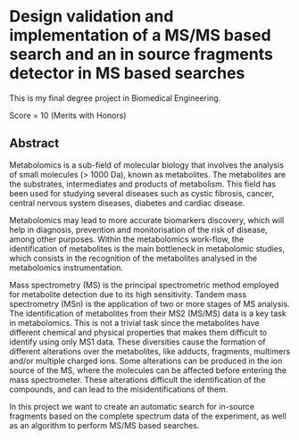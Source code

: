 # Design validation and implementation of a MS/MS based search and an in source fragments detector in MS based searches
This is my final degree project in Biomedical Engineering. 

Score = 10 (Merits with Honors)

## Abstract

Metabolomics is a sub-field of molecular biology that involves the analysis of small molecules (> 1000 Da), known as metabolites. 
The metabolites are the substrates, intermediates and products of metabolism. This field has been used for studying several diseases such as cystic 
fibrosis, cancer, central nervous system diseases, diabetes and cardiac disease. 

Metabolomics may lead to more accurate biomarkers discovery, which will help in diagnosis, prevention and monitorisation of the risk of disease, among other purposes. 
Within the metabolomics work-flow, the identification of metabolites is the main bottleneck in metabolomic studies, which consists in the recognition of the metabolites 
analysed in the metabolomics instrumentation.


Mass spectrometry (MS) is the principal spectrometric method employed for metabolite detection due to its high sensitivity. 
Tandem mass spectrometry (MSn) is the application of two or more stages of MS analysis. 
The identification of metabolites from their MS2 (MS/MS) data is a key task in metabolomics. 
This is not a trivial task since the metabolites have different chemical and physical properties that makes them difficult to identify using only MS1 data. 
These diversities cause the formation of different alterations over the metabolites, like adducts, fragments, multimers and/or multiple charged ions. 
Some alterations can be produced in the ion source of the MS, where the molecules can be affected before entering the mass spectrometer. 
These alterations difficult the identification of the compounds, and can lead to the misidentifications of them.


In this project we want to create an automatic search for in-source fragments based on the complete spectrum data of the experiment, 
as well as an algorithm to perform MS/MS based searches.
